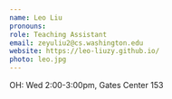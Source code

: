 ```yaml
---
name: Leo Liu
pronouns: 
role: Teaching Assistant
email: zeyuliu2@cs.washington.edu
website: https://leo-liuzy.github.io/
photo: leo.jpg
---
```


OH: Wed 2:00-3:00pm, Gates Center 153
